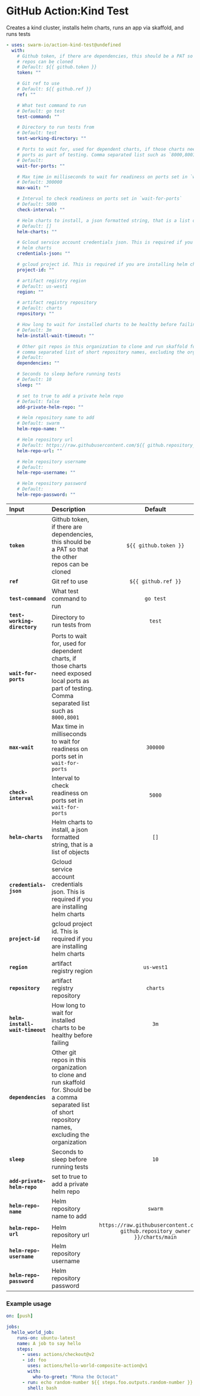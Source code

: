 <!-- start title -->

# GitHub Action:Kind Test

<!-- end title -->
<!-- start description -->

Creates a kind cluster, installs helm charts, runs an app via skaffold, and runs tests

<!-- end description -->
<!-- start contents -->
<!-- end contents -->
<!-- start usage -->

```yaml
- uses: swarm-io/action-kind-test@undefined
  with:
    # Github token, if there are dependencies, this should be a PAT so that the other
    # repos can be cloned
    # Default: ${{ github.token }}
    token: ""

    # Git ref to use
    # Default: ${{ github.ref }}
    ref: ""

    # What test command to run
    # Default: go test
    test-command: ""

    # Directory to run tests from
    # Default: test
    test-working-directory: ""

    # Ports to wait for, used for dependent charts, if those charts need exposed local
    # ports as part of testing. Comma separated list such as `8000,8001`
    # Default:
    wait-for-ports: ""

    # Max time in milliseconds to wait for readiness on ports set in `wait-for-ports`
    # Default: 300000
    max-wait: ""

    # Interval to check readiness on ports set in `wait-for-ports`
    # Default: 5000
    check-interval: ""

    # Helm charts to install, a json formatted string, that is a list of objects
    # Default: []
    helm-charts: ""

    # Gcloud service account credentials json. This is required if you are installing
    # helm charts
    credentials-json: ""

    # gcloud project id. This is required if you are installing helm charts
    project-id: ""

    # artifact registry region
    # Default: us-west1
    region: ""

    # artifact registry repository
    # Default: charts
    repository: ""

    # How long to wait for installed charts to be healthy before failing
    # Default: 3m
    helm-install-wait-timeout: ""

    # Other git repos in this organization to clone and run skaffold for. Should be a
    # comma separated list of short repository names, excluding the organization
    # Default:
    dependencies: ""

    # Seconds to sleep before running tests
    # Default: 10
    sleep: ""

    # set to true to add a private helm repo
    # Default: false
    add-private-helm-repo: ""

    # Helm repository name to add
    # Default: swarm
    helm-repo-name: ""

    # Helm repository url
    # Default: https://raw.githubusercontent.com/${{ github.repository_owner }}/charts/main
    helm-repo-url: ""

    # Helm repository username
    # Default:
    helm-repo-username: ""

    # Helm repository password
    # Default:
    helm-repo-password: ""
```

<!-- end usage -->
<!-- start inputs -->

| **Input**                       | **Description**                                                                                                                                            |                                  **Default**                                   | **Required** |
| :------------------------------ | :--------------------------------------------------------------------------------------------------------------------------------------------------------- | :----------------------------------------------------------------------------: | :----------: |
| **`token`**                     | Github token, if there are dependencies, this should be a PAT so that the other repos can be cloned                                                        |                             `${{ github.token }}`                              |  **false**   |
| **`ref`**                       | Git ref to use                                                                                                                                             |                              `${{ github.ref }}`                               |  **false**   |
| **`test-command`**              | What test command to run                                                                                                                                   |                                   `go test`                                    |  **false**   |
| **`test-working-directory`**    | Directory to run tests from                                                                                                                                |                                     `test`                                     |  **false**   |
| **`wait-for-ports`**            | Ports to wait for, used for dependent charts, if those charts need exposed local ports as part of testing. Comma separated list such as `8000,8001`        |                                                                                |  **false**   |
| **`max-wait`**                  | Max time in milliseconds to wait for readiness on ports set in `wait-for-ports`                                                                            |                                    `300000`                                    |  **false**   |
| **`check-interval`**            | Interval to check readiness on ports set in `wait-for-ports`                                                                                               |                                     `5000`                                     |  **false**   |
| **`helm-charts`**               | Helm charts to install, a json formatted string, that is a list of objects                                                                                 |                                      `[]`                                      |  **false**   |
| **`credentials-json`**          | Gcloud service account credentials json. This is required if you are installing helm charts                                                                |                                                                                |  **false**   |
| **`project-id`**                | gcloud project id. This is required if you are installing helm charts                                                                                      |                                                                                |  **false**   |
| **`region`**                    | artifact registry region                                                                                                                                   |                                   `us-west1`                                   |  **false**   |
| **`repository`**                | artifact registry repository                                                                                                                               |                                    `charts`                                    |  **false**   |
| **`helm-install-wait-timeout`** | How long to wait for installed charts to be healthy before failing                                                                                         |                                      `3m`                                      |  **false**   |
| **`dependencies`**              | Other git repos in this organization to clone and run skaffold for. Should be a comma separated list of short repository names, excluding the organization |                                                                                |  **false**   |
| **`sleep`**                     | Seconds to sleep before running tests                                                                                                                      |                                      `10`                                      |  **false**   |
| **`add-private-helm-repo`**     | set to true to add a private helm repo                                                                                                                     |                                                                                |  **false**   |
| **`helm-repo-name`**            | Helm repository name to add                                                                                                                                |                                    `swarm`                                     |  **false**   |
| **`helm-repo-url`**             | Helm repository url                                                                                                                                        | `https://raw.githubusercontent.com/${{ github.repository_owner }}/charts/main` |  **false**   |
| **`helm-repo-username`**        | Helm repository username                                                                                                                                   |                                                                                |  **false**   |
| **`helm-repo-password`**        | Helm repository password                                                                                                                                   |                                                                                |  **false**   |

<!-- end inputs -->
<!-- start outputs -->
<!-- end outputs -->
<!-- start examples -->

### Example usage

```yaml
on: [push]

jobs:
  hello_world_job:
    runs-on: ubuntu-latest
    name: A job to say hello
    steps:
      - uses: actions/checkout@v2
      - id: foo
        uses: actions/hello-world-composite-action@v1
        with:
          who-to-greet: "Mona the Octocat"
      - run: echo random-number ${{ steps.foo.outputs.random-number }}
        shell: bash
```

<!-- end examples -->
<!-- start [.github/ghdocs/examples/] -->
<!-- end [.github/ghdocs/examples/] -->
